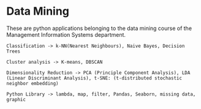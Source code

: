 # Data Mining
These are python applications belonging to the data mining course of the Management Information Systems department.
```
Classification -> k-NN(Nearest Neighbours), Naive Bayes, Decision Trees
```
```
Cluster analysis -> K-means, DBSCAN
```
```
Dimensionality Reduction -> PCA (Principle Component Analysis), LDA (Linear Discriminant Analysis), t-SNE: (t-distributed stochastic neighbor embedding)
```
```
Python Library -> lambda, map, filter, Pandas, Seaborn, missing data, graphic
```
